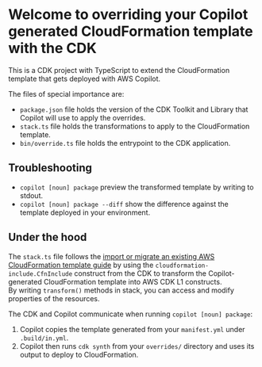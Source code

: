 # Welcome to overriding your Copilot generated CloudFormation template with the CDK

This is a CDK project with TypeScript to extend the CloudFormation template that gets 
deployed with AWS Copilot.

The files of special importance are:
- `package.json` file holds the version of the CDK Toolkit and Library that Copilot will use to apply the overrides.
- `stack.ts` file holds the transformations to apply to the CloudFormation template.
- `bin/override.ts` file holds the entrypoint to the CDK application.

## Troubleshooting

* `copilot [noun] package` preview the transformed template by writing to stdout.
* `copilot [noun] package --diff` show the difference against the template deployed in your environment.

## Under the hood
The `stack.ts` file follows the [import or migrate an existing AWS CloudFormation template guide](https://docs.aws.amazon.com/cdk/v2/guide/use_cfn_template.html) by using the `cloudformation-include.CfnInclude` construct
from the CDK to transform the Copilot-generated CloudFormation template into AWS CDK L1 constructs.  
By writing `transform()` methods in stack, you can access and modify properties of the resources.

The CDK and Copilot communicate when running `copilot [noun] package`:
1. Copilot copies the template generated from your `manifest.yml` under `.build/in.yml`.
2. Copilot then runs `cdk synth` from your `overrides/` directory and uses its output to deploy to CloudFormation.